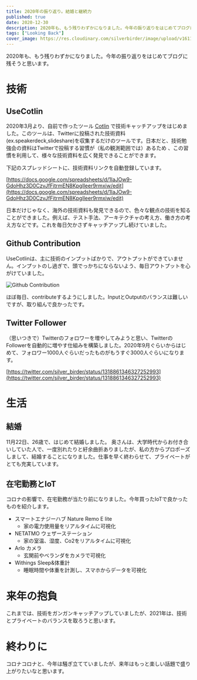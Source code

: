 ```yaml
---
title: 2020年の振り返り。結婚と継続力
published: true
date: 2020-12-30
description: 2020年も、もう残りわずかになりました。今年の振り返りをはじめてブログに残そうと思います。
tags: ["Looking Back"]
cover_image: https://res.cloudinary.com/silverbirder/image/upload/v1611128736/silver-birder.github.io/assets/logo.png
---
```


2020年も、もう残りわずかになりました。今年の振り返りをはじめてブログに残そうと思います。

# 技術
## UseCotlin

2020年3月より、自前で作ったツール [Cotlin](https://github.com/Silver-birder/Cotlin) で技術キャッチアップをはじめました。このツールは、Twitterに投稿された技術資料(ex.speakerdeck,slideshare)を収集するだけのツールです。日本だと、技術勉強会の資料はTwitterで投稿する習慣が（私の観測範囲では）あるため
、この習慣を利用して、様々な技術資料を広く発見できることができます。

下記のスプレッドシートに、技術資料リンクを自動登録しています。

[https://docs.google.com/spreadsheets/d/1IaJOw9-GdoHhz3D0CzvJfFitrmEN8KpgIleer9rmxiw/edit](https://docs.google.com/spreadsheets/d/1IaJOw9-GdoHhz3D0CzvJfFitrmEN8KpgIleer9rmxiw/edit)  <!--  TODO: embed  -->

日本だけじゃなく、海外の技術資料も発見できるので、色々な観点の技術を知ることができました。例えば、テスト手法、アーキテクチャの考え方、働き方の考え方などです。これを毎日欠かさずキャッチアップし続けていました。

## Github Contribution

UseCotlinは、主に技術のインプットばかりで、アウトプットができていません。インプットのし過ぎで、頭でっかちにならないよう、毎日アウトプットを心がけていました。

![Github Contribution](https://res.cloudinary.com/silverbirder/image/upload/v1614431446/silver-birder.github.io/blog/Github_Contribution.png)

ほぼ毎日、contributeするようにしました。InputとOutputのバランスは難しいですが、取り組んで良かったです。

## Twitter Follower

（思いつきで）Twitterのフォロワーを増やしてみようと思い、TwitterのFollowerを自動的に増やす仕組みを構築しました。2020年9月ぐらいからはじめて、フォロワー1000人ぐらいだったものがもうすぐ3000人ぐらいになります。

[https://twitter.com/silver_birder/status/1318861346327252993](https://twitter.com/silver_birder/status/1318861346327252993)  <!--  TODO: embed  -->

# 生活
## 結婚

11月22日、26歳で、はじめて結婚しました。
奥さんは、大学時代からお付き合いしていた人で、一度別れたりと紆余曲折ありましたが、私の方からプロポーズしまして、結婚することになりました。仕事を早く終わらせて、プライベートがとても充実しています。

## 在宅勤務とIoT

コロナの影響で、在宅勤務が当たり前になりました。今年買ったIoTで良かったものを紹介します。

* スマートエナジーハブ Nature Remo E lite
  * 家の電力使用量をリアルタイムに可視化
* NETATMO ウェザーステーション
  * 家の室温、湿度、Co2をリアルタイムに可視化
* Arlo カメラ
  * 玄関前やベランダをカメラで可視化
* Withings Sleep&体重計
  * 睡眠時間や体重を計測し、スマホからデータを可視化

# 来年の抱負
これまでは、技術をガンガンキャッチアップしていましたが、2021年は、技術とプライベートのバランスを取ろうと思います。

# 終わりに
コロナコロナと、今年は騒ぎ立てていましたが、来年はもっと楽しい話題で盛り上がりたいなと思います。
